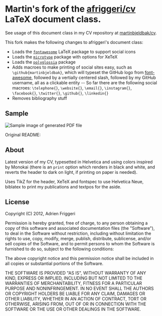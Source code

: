 # Martin's fork of the [afriggeri/cv](https://github.com/afriggeri/cv) LaTeX document class.

See usage of this document class in my CV repository at [martinbjeldbak/cv](https://github.com/martinbjeldbak/cv).

This fork makes the following changes to afriggeri's document class:
- Loads the [`fontawesome`](https://www.ctan.org/tex-archive/fonts/fontawesome) LaTeX package to support social icons
- Loads the [`microtype`](https://www.ctan.org/pkg/microtype) package with options for XeTeX
- Loads the [`polyglossia`](https://www.ctan.org/pkg/polyglossia) package
- Adds macroes to make printing of social sites easy, such as `\github{martinbjeldbak}`, which will typeset the GitHub logo from [font-awesome](http://fortawesome.github.io/Font-Awesome/), followed by a vertially centered slash, followed by my GitHub username, all as a clickable entity
-- So far there are the following social macroes: `\telephone{}`, `\website{}`, `\email{}`, `\instagram{}`, `\facebook{}`, `\twitter{}`, `\github{}`, `\linkedin{}`
- Removes bibliography stuff

## Sample
![Sample image of generated PDF file](sample.png)

Original README:

## About
Latest version of my CV, typesetted in Helvetica and using colors inspired by Monokai (there is an `print` option which renders in black and white, and reverts the header to dark on light, if printing on paper is needed).

Uses TikZ for the header, XeTeX and fontspec to use Helvetica Neue, biblatex to print my publications and textpos for the aside.


## License

Copyright (C) 2012, Adrien Friggeri

Permission is hereby granted, free of charge, to any person obtaining a copy of this software and associated documentation files (the "Software"), to deal in the Software without restriction, including without limitation the rights to use, copy, modify, merge, publish, distribute, sublicense, and/or sell copies of the Software, and to permit persons to whom the Software is furnished to do so, subject to the following conditions:

The above copyright notice and this permission notice shall be included in all copies or substantial portions of the Software.

THE SOFTWARE IS PROVIDED "AS IS", WITHOUT WARRANTY OF ANY KIND, EXPRESS OR IMPLIED, INCLUDING BUT NOT LIMITED TO THE WARRANTIES OF MERCHANTABILITY, FITNESS FOR A PARTICULAR PURPOSE AND NONINFRINGEMENT. IN NO EVENT SHALL THE AUTHORS OR COPYRIGHT HOLDERS BE LIABLE FOR ANY CLAIM, DAMAGES OR OTHER LIABILITY, WHETHER IN AN ACTION OF CONTRACT, TORT OR OTHERWISE, ARISING FROM, OUT OF OR IN CONNECTION WITH THE SOFTWARE OR THE USE OR OTHER DEALINGS IN THE SOFTWARE.
